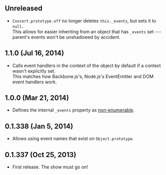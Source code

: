 ## Unreleased
- `Concert.prototype.off` no longer deletes `this._events`, but sets it to
  `null`.  
  This allows for easier inheriting from an object that has `_events` set ---
  parent's events won't be unshadowed by accident.

## 1.1.0 (Jul 16, 2014)
- Calls event handlers in the context of the object by default if a context
  wasn't explicitly set.  
  This matches how Backbone.js's, Node.js's EventEmitter and DOM event handlers
  work.

## 1.0.0 (Mar 21, 2014)
- Defines the internal `_events` property as [non-enumerable][for-in].

[for-in]: http://www.ecma-international.org/ecma-262/5.1/#sec-12.6.4

## 0.1.338 (Jan 5, 2014)
- Allows using event names that exist on `Object.prototype`.

## 0.1.337 (Oct 25, 2013)
- First release. The show must go on!
